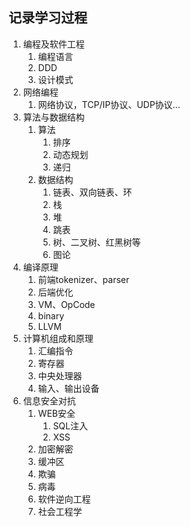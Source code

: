 ## 记录学习过程

1. 编程及软件工程
   1. 编程语言
   2. DDD
   3. 设计模式
2. 网络编程
   1. 网络协议，TCP/IP协议、UDP协议...
3. 算法与数据结构
   1. 算法
      1. 排序
      2. 动态规划
      3. 递归
   2. 数据结构
      1. 链表、双向链表、环
      2. 栈
      3. 堆
      4. 跳表
      5. 树、二叉树、红黑树等
      6. 图论
4. 编译原理
   1. 前端tokenizer、parser
   2. 后端优化
   3. VM、OpCode
   4. binary
   5. LLVM
5. 计算机组成和原理
   1. 汇编指令
   2. 寄存器
   3. 中央处理器
   4. 输入、输出设备
6. 信息安全对抗
   1. WEB安全
      1. SQL注入
      2. XSS
   2. 加密解密
   3. 缓冲区
   4. 欺骗
   5. 病毒
   6. 软件逆向工程
   7. 社会工程学